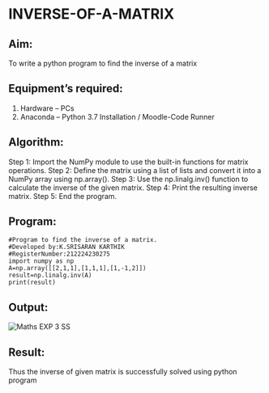 # INVERSE-OF-A-MATRIX
## Aim:
To write a python program to find the inverse of a matrix
## Equipment’s required:
1. 	Hardware – PCs
2. 	Anaconda – Python 3.7 Installation / Moodle-Code Runner
## Algorithm:
Step 1: Import the NumPy module to use the built-in functions for matrix operations.
Step 2: Define the matrix using a list of lists and convert it into a NumPy array using np.array().
Step 3: Use the np.linalg.inv() function to calculate the inverse of the given matrix.
Step 4: Print the resulting inverse matrix.
Step 5: End the program.

## Program:
```
#Program to find the inverse of a matrix.
#Developed by:K.SRISARAN KARTHIK
#RegisterNumber:212224230275
import numpy as np 
A=np.array([[2,1,1],[1,1,1],[1,-1,2]])
result=np.linalg.inv(A)
print(result)
```
## Output:

![Maths EXP 3 SS](https://github.com/user-attachments/assets/df30990e-c7ae-49d8-8c0f-912d673e164a)

## Result:
Thus the inverse of given matrix is successfully solved using python program
